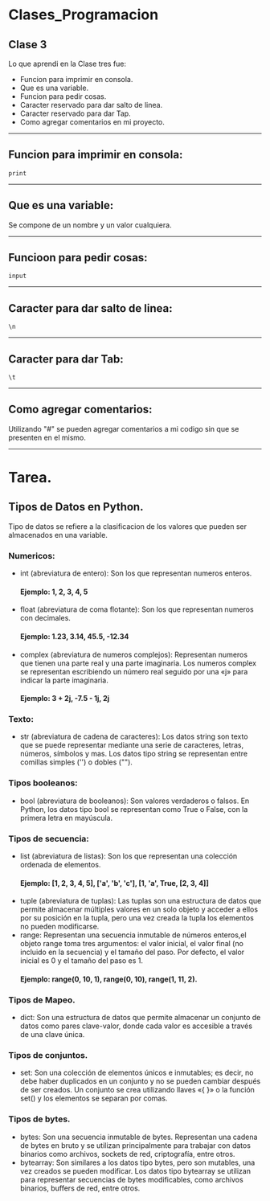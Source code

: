 # Clases_Programacion
## Clase 3
Lo que aprendi en la Clase tres fue:
* Funcion para imprimir en consola.
* Que es una variable.
* Funcion para pedir cosas.
* Caracter reservado para dar salto de linea.
* Caracter reservado para dar Tap.
* Como agregar comentarios en mi proyecto.

***
## Funcion para imprimir en consola:
    print     
***
## Que es una variable:
Se compone de un nombre y un valor cualquiera.
***
## Funcioon para pedir cosas:
    input
***
## Caracter para dar salto de linea: 
    \n
***
## Caracter para dar Tab:
    \t
***
## Como agregar comentarios:
Utilizando "#" se pueden agregar comentarios a mi codigo sin que se presenten en el mismo.
***
# Tarea.
## Tipos de Datos en Python.
Tipo de datos se refiere a la clasificacion de los valores que pueden ser almacenados en una variable.
### Numericos:
* int (abreviatura de entero): Son los que representan numeros enteros.
  #### Ejemplo:  1, 2, 3, 4, 5
* float (abreviatura de coma flotante): Son los que representan numeros con decimales.
  #### Ejemplo: 1.23, 3.14, 45.5, -12.34
* complex (abreviatura de numeros complejos): Representan numeros que tienen una parte real y una parte imaginaria. Los numeros complex se representan escribiendo un número real seguido por una «j» para indicar la parte imaginaria.
  #### Ejemplo: 3 + 2j, -7.5 - 1j, 2j
### Texto:
* str (abreviatura de cadena de caracteres): Los datos string son texto que se puede representar mediante una serie de caracteres, letras, números, símbolos y mas. Los datos tipo string se representan entre comillas simples ('') o dobles ("").
### Tipos booleanos:
* bool (abreviatura de booleanos): Son valores verdaderos o falsos. En Python, los datos tipo bool se representan como True o False, con la primera letra en mayúscula.
### Tipos de secuencia:
* list (abreviatura de listas): Son los que representan una colección ordenada de elementos.
  #### Ejemplo: [1, 2, 3, 4, 5], ['a', 'b', 'c'], [1, 'a', True, [2, 3, 4]]
* tuple (abreviatura de tuplas): Las tuplas son una estructura de datos que permite almacenar múltiples valores en un solo objeto y acceder a ellos por su posición en la tupla, pero una vez creada la tupla los elementos no pueden modificarse.
* range: Representan una secuencia inmutable de números enteros,el objeto range toma tres argumentos: el valor inicial, el valor final (no incluido en la secuencia) y el tamaño del paso. Por defecto, el valor inicial es 0 y el tamaño del paso es 1. 
  #### Ejemplo: range(0, 10, 1), range(0, 10), range(1, 11, 2).
### Tipos de Mapeo.
* dict: Son una estructura de datos que permite almacenar un conjunto de datos como pares clave-valor, donde cada valor es accesible a través de una clave única.
### Tipos de conjuntos.
* set: Son una colección de elementos únicos e inmutables; es decir, no debe haber duplicados en un conjunto y no se pueden cambiar después de ser creados. Un conjunto se crea utilizando llaves «{ }» o la función set() y los elementos se separan por comas.
### Tipos de bytes.
* bytes: Son una secuencia inmutable de bytes. Representan una cadena de bytes en bruto y se utilizan principalmente para trabajar con datos binarios como archivos, sockets de red, criptografía, entre otros.
* bytearray: Son similares a los datos tipo bytes, pero son mutables, una vez creados se pueden modificar. Los datos tipo bytearray se utilizan para representar secuencias de bytes modificables, como archivos binarios, buffers de red, entre otros.